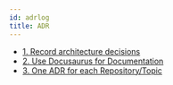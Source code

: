 ```yaml
---
id: adrlog
title: ADR
---
```


- [1. Record architecture decisions](0001-record-architecture-decisions.md)
- [2. Use Docusaurus for Documentation](0002-use-docusaurus-for-documentation.md)
- [3. One ADR for each Repository/Topic](0003-one-adr-for-each-repository-topic.md)

